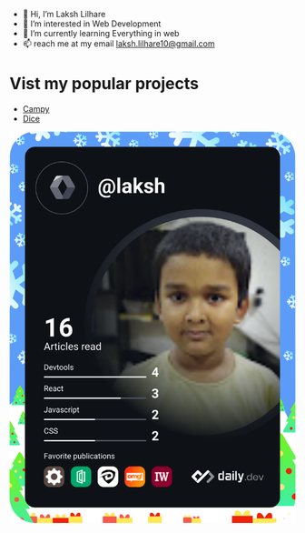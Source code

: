 <link rel="preconnect" href="https://fonts.googleapis.com">
<link rel="preconnect" href="https://fonts.gstatic.com" crossorigin>
<link href="https://fonts.googleapis.com/css2?family=Roboto&display=swap" rel="stylesheet">

- 👋 Hi, I’m Laksh Lilhare
- 👀 I’m interested in Web Development
- 🌱 I’m currently learning Everything in web
- 📫 reach me at my email laksh.lilhare10@gmail.com

# Vist my popular projects

- [Campy](https://bit.ly/lrlc-camps)
- [Dice](https://github.com/LakshLilhare-in/laksh-dice/tree/main)

<img src='https://raw.githubusercontent.com/LakshLilhare-in/LakshLilhare-in/fe413d5e712f3c165dd22e19e23d854a705a3697/devcard.svg'>
